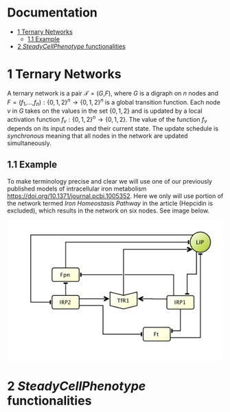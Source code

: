 Documentation
================

-   [1 Ternary Networks](#ternary-networks)
    -   [1.1 Example](#example)
-   [2 *SteadyCellPhenotype*
    functionalities](#steadycellphenotype-functionalities)

# 1 Ternary Networks

A ternary network is a pair 𝒯 = (*G*,*F*), where *G* is a digraph on *n*
nodes and
*F* = (*f*<sub>1</sub>,…,*f*<sub>*n*</sub>) : {0, 1, 2}<sup>*n*</sup> → {0, 1, 2}<sup>*n*</sup>
is a global transition function. Each node *v* in *G* takes on the
values in the set {0, 1, 2} and is updated by a local activation
function *f*<sub>*v*</sub> : {0, 1, 2}<sup>*n*</sup> → {0, 1, 2}. The
value of the function *f*<sub>*v*</sub> depends on its input nodes and
their current state. The update schedule is *synchronous* meaning that
all nodes in the network are updated simultaneously.

## 1.1 Example

To make terminology precise and clear we will use one of our previously
published models of intracellular iron metabolism
<https://doi.org/10.1371/journal.pcbi.1005352>. Here we only will use
portion of the network termed *Iron Homeostasis Pathway* in the article
(Hepcidin is excluded), which results in the network on six nodes. See
image below.

![Iron Model 2017.](Iron_core.png)

# 2 *SteadyCellPhenotype* functionalities
